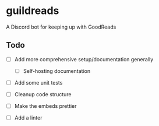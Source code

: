 # guildreads
A Discord bot for keeping up with GoodReads

## Todo
- [ ] Add more comprehensive setup/documentation generally
    - [ ] Self-hosting documentation
- [ ] Add some unit tests
- [ ] Cleanup code structure
- [ ] Make the embeds prettier
- [ ] Add a linter

